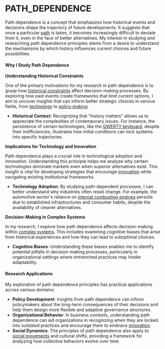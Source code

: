 # PATH\_DEPENDENCE

Path dependence is a concept that emphasizes how historical events and decisions shape the trajectory of future developments. It suggests that once a particular [path](PATH_DEPENDENCE.md) is taken, it becomes increasingly difficult to deviate from it, even in the face of better alternatives. My interest in studying and researching path dependence principles stems from a desire to understand the mechanisms by which history influences current choices and future possibilities.

#### Why I Study Path Dependence

**Understanding Historical Constraints**

One of the primary motivations for my research in path dependence is to grasp how [historical constraints](GLOBAL_STOCKTAKE.md) affect decision-making processes. By exploring how past events create frameworks that limit current options, I aim to uncover insights that can inform better strategic choices in various fields, from [technology](TECHNOLOGY.md) to [policy-making](PAUL_BENNEWITZ.md).

* **Historical Context**: Recognizing that "history matters" allows us to appreciate the complexities of contemporary issues. For instance, the persistence of certain technologies, like the [QWERTY keyboard](REACTIONLESS_PROPULSION.md), despite their inefficiencies, illustrates how initial conditions can lock systems into specific trajectories.

**Implications for Technology and Innovation**

Path dependence plays a crucial role in technological adoption and innovation. Understanding this principle helps me analyze why certain technologies dominate markets even when superior alternatives exist. This insight is vital for developing strategies that encourage [innovation](HENRY_FORD_ASSEMBLY_LINE.md) while navigating existing institutional frameworks.

* **Technology Adoption**: By studying path-dependent processes, I can better understand why industries often resist change. For example, the automotive sector's reliance on [internal combustion engines](../../joes_notes/INTERNAL_COMBUSTION_ENGINES.md) persists due to established infrastructures and consumer habits, despite the availability of cleaner alternatives.

**Decision-Making in Complex Systems**

In my research, I explore how path dependence affects decision-making within [complex systems](../../joes_notes/COMPLEX_SYSTEMS.md). This includes examining cognitive biases that arise from historical experiences and how they can lead to suboptimal choices.

* **Cognitive Biases**: Understanding these biases enables me to identify potential pitfalls in decision-making processes, particularly in organizational settings where entrenched practices may hinder adaptability.

#### Research Applications

My exploration of path dependence principles has practical applications across various domains:

* **Policy Development**: Insights from path dependence can inform policymakers about the long-term consequences of their decisions and help them design more flexible and adaptive governance structures.
* **Organizational Behavior**: In business contexts, understanding path dependence can aid organizations in recognizing when they are locked into outdated practices and encourage them to embrace [innovation](HENRY_FORD_ASSEMBLY_LINE.md).
* **Social Dynamics**: The principles of path dependence also apply to [social movements](../../joes_notes/SOCIAL_MOVEMENTS.md) and cultural shifts, providing a framework for analyzing how collective behaviors evolve over time.
